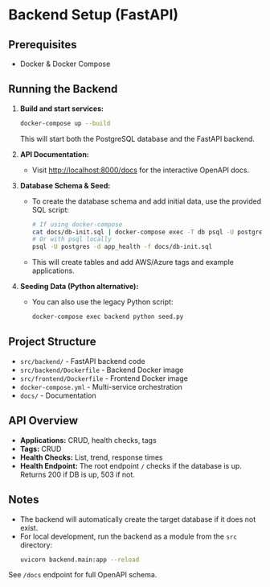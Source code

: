 # Backend Setup (FastAPI)

## Prerequisites
- Docker & Docker Compose

## Running the Backend

1. **Build and start services:**
   ```sh
   docker-compose up --build
   ```
   This will start both the PostgreSQL database and the FastAPI backend.

2. **API Documentation:**
   - Visit [http://localhost:8000/docs](http://localhost:8000/docs) for the interactive OpenAPI docs.

3. **Database Schema & Seed:**
   - To create the database schema and add initial data, use the provided SQL script:
     ```sh
     # If using docker-compose
     cat docs/db-init.sql | docker-compose exec -T db psql -U postgres -d app_health
     # Or with psql locally
     psql -U postgres -d app_health -f docs/db-init.sql
     ```
   - This will create tables and add AWS/Azure tags and example applications.

4. **Seeding Data (Python alternative):**
   - You can also use the legacy Python script:
     ```sh
     docker-compose exec backend python seed.py
     ```

## Project Structure
- `src/backend/` - FastAPI backend code
- `src/backend/Dockerfile` - Backend Docker image
- `src/frontend/Dockerfile` - Frontend Docker image
- `docker-compose.yml` - Multi-service orchestration
- `docs/` - Documentation

## API Overview
- **Applications:** CRUD, health checks, tags
- **Tags:** CRUD
- **Health Checks:** List, trend, response times
- **Health Endpoint:** The root endpoint `/` checks if the database is up. Returns 200 if DB is up, 503 if not.

## Notes
- The backend will automatically create the target database if it does not exist.
- For local development, run the backend as a module from the `src` directory:
  ```sh
  uvicorn backend.main:app --reload
  ```

See `/docs` endpoint for full OpenAPI schema. 